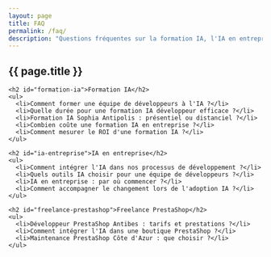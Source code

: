```yaml
---
layout: page
title: FAQ
permalink: /faq/
description: "Questions fréquentes sur la formation IA, l'IA en entreprise et les prestations PrestaShop."
---
```


<section class="faq-section">
  <div class="container">
    <h1>{{ page.title }}</h1>

    <h2 id="formation-ia">Formation IA</h2>
    <ul>
      <li>Comment former une équipe de développeurs à l'IA ?</li>
      <li>Quelle durée pour une formation IA développeur efficace ?</li>
      <li>Formation IA Sophia Antipolis : présentiel ou distanciel ?</li>
      <li>Combien coûte une formation IA en entreprise ?</li>
      <li>Comment mesurer le ROI d'une formation IA ?</li>
    </ul>

    <h2 id="ia-entreprise">IA en entreprise</h2>
    <ul>
      <li>Comment intégrer l'IA dans nos processus de développement ?</li>
      <li>Quels outils IA choisir pour une équipe de développeurs ?</li>
      <li>IA en entreprise : par où commencer ?</li>
      <li>Comment accompagner le changement lors de l'adoption IA ?</li>
    </ul>

    <h2 id="freelance-prestashop">Freelance PrestaShop</h2>
    <ul>
      <li>Développeur PrestaShop Antibes : tarifs et prestations ?</li>
      <li>Comment intégrer l'IA dans une boutique PrestaShop ?</li>
      <li>Maintenance PrestaShop Côte d'Azur : que choisir ?</li>
    </ul>
  </div>
</section>


